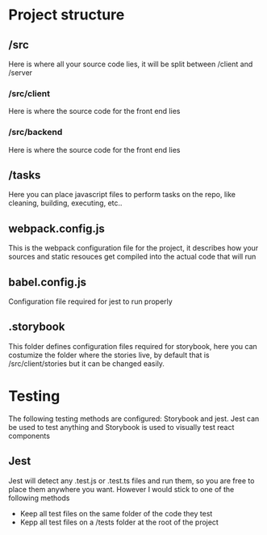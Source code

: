 # Project structure 

## /src
Here is where all your source code lies, it will be split between /client and /server

### /src/client
Here is where the source code for the front end lies

### /src/backend
Here is where the source code for the front end lies

## /tasks
Here you can place javascript files to perform tasks on the repo, like cleaning, building, executing, etc.. 

## webpack.config.js
This is the webpack configuration file for the project, it describes how your sources and static resouces get compiled into the actual code that will run

## babel.config.js
Configuration file required for jest to run properly

## .storybook
This folder defines configuration files required for storybook, here you can costumize the folder where the stories live, by default that is /src/client/stories but it can be changed easily.



# Testing
The following testing methods are configured: Storybook and jest. Jest can be used to test anything and Storybook is used to visually test react components
## Jest
Jest will detect any .test.js or .test.ts files and run them, so you are free to place them anywhere you want. However I would stick to one of the following methods
- Keep all test files on the same folder of the code they test
- Kepp all test files on a /tests folder at the root of the project
